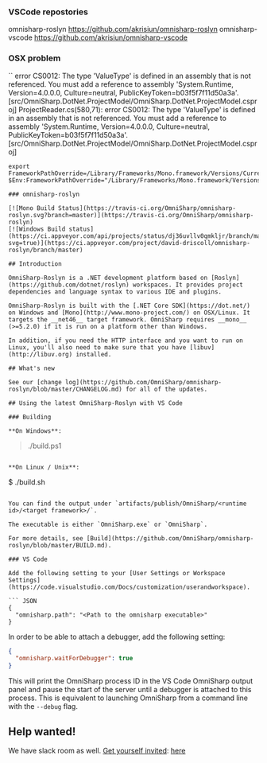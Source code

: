 
### VSCode repostories

omnisharp-roslyn  https://github.com/akrisiun/omnisharp-roslyn
omnisharp-vscode  https://github.com/akrisiun/omnisharp-vscode

### OSX problem

``
error CS0012: The type 'ValueType' is defined in an assembly that is not referenced. You must add a reference to assembly 'System.Runtime, Version=4.0.0.0, Culture=neutral, PublicKeyToken=b03f5f7f11d50a3a'. [src/OmniSharp.DotNet.ProjectModel/OmniSharp.DotNet.ProjectModel.csproj]
ProjectReader.cs(580,71): error CS0012: The type 'ValueType' is defined in an assembly that is not referenced. You must add a reference to assembly 'System.Runtime, Version=4.0.0.0, Culture=neutral, PublicKeyToken=b03f5f7f11d50a3a'. [src/OmniSharp.DotNet.ProjectModel/OmniSharp.DotNet.ProjectModel.csproj]
```
export FrameworkPathOverride=/Library/Frameworks/Mono.framework/Versions/Current/lib/mono/4.5  
$Env:FrameworkPathOverride="/Library/Frameworks/Mono.framework/Versions/Current/lib/mono/4.5"   

### omnisharp-roslyn

[![Mono Build Status](https://travis-ci.org/OmniSharp/omnisharp-roslyn.svg?branch=master)](https://travis-ci.org/OmniSharp/omnisharp-roslyn)
[![Windows Build status](https://ci.appveyor.com/api/projects/status/dj36uvllv0qmkljr/branch/master?svg=true)](https://ci.appveyor.com/project/david-driscoll/omnisharp-roslyn/branch/master)

## Introduction

OmniSharp-Roslyn is a .NET development platform based on [Roslyn](https://github.com/dotnet/roslyn) workspaces. It provides project dependencies and language syntax to various IDE and plugins.

OmniSharp-Roslyn is built with the [.NET Core SDK](https://dot.net/) on Windows and [Mono](http://www.mono-project.com/) on OSX/Linux. It targets the __net46__ target framework. OmniSharp requires __mono__ (>=5.2.0) if it is run on a platform other than Windows.

In addition, if you need the HTTP interface and you want to run on Linux, you'll also need to make sure that you have [libuv](http://libuv.org) installed.

## What's new

See our [change log](https://github.com/OmniSharp/omnisharp-roslyn/blob/master/CHANGELOG.md) for all of the updates.

## Using the latest OmniSharp-Roslyn with VS Code

### Building

**On Windows**:

```
> ./build.ps1
```

**On Linux / Unix**:

```
$ ./build.sh
```

You can find the output under `artifacts/publish/OmniSharp/<runtime id>/<target framework>/`.

The executable is either `OmniSharp.exe` or `OmniSharp`.

For more details, see [Build](https://github.com/OmniSharp/omnisharp-roslyn/blob/master/BUILD.md).

### VS Code

Add the following setting to your [User Settings or Workspace Settings](https://code.visualstudio.com/Docs/customization/userandworkspace). 

``` JSON
{
  "omnisharp.path": "<Path to the omnisharp executable>"
}
```

In order to be able to attach a debugger, add the following setting:

```JSON
{
  "omnisharp.waitForDebugger": true
}
```

This will print the OmniSharp process ID in the VS Code OmniSharp output panel and pause the start of the server until a debugger is attached to this process. This is equivalent to launching OmniSharp from a command line with the `--debug` flag.

## Help wanted!

We have slack room as well. [Get yourself invited](https://omnisharp.herokuapp.com/): [here](https://omnisharp.herokuapp.com/)

